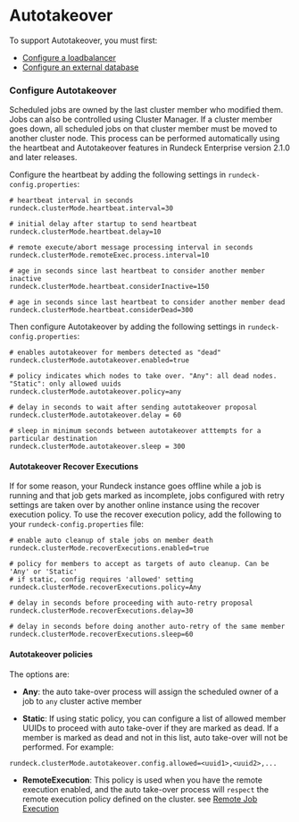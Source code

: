 # Autotakeover

To support Autotakeover, you must first:

- [Configure a loadbalancer](/administration/cluster/loadbalancer/index.md)
- [Configure an external database](/administration/configuration/database/index.md)

### Configure Autotakeover

Scheduled jobs are owned by the last cluster member who modified them. Jobs can also be controlled using Cluster Manager. If a cluster member goes down, all scheduled jobs on that cluster member must be moved to another cluster node. This process can be performed automatically using the heartbeat and Autotakeover features in Rundeck Enterprise version 2.1.0 and later releases.

Configure the heartbeat by adding the following settings in `rundeck-config.properties`:

```properties
# heartbeat interval in seconds
rundeck.clusterMode.heartbeat.interval=30

# initial delay after startup to send heartbeat
rundeck.clusterMode.heartbeat.delay=10

# remote execute/abort message processing interval in seconds
rundeck.clusterMode.remoteExec.process.interval=10

# age in seconds since last heartbeat to consider another member inactive
rundeck.clusterMode.heartbeat.considerInactive=150

# age in seconds since last heartbeat to consider another member dead
rundeck.clusterMode.heartbeat.considerDead=300
```

Then configure Autotakeover by adding the following settings in `rundeck-config.properties`:

```properties
# enables autotakeover for members detected as "dead"
rundeck.clusterMode.autotakeover.enabled=true

# policy indicates which nodes to take over. "Any": all dead nodes. "Static": only allowed uuids
rundeck.clusterMode.autotakeover.policy=any

# delay in seconds to wait after sending autotakeover proposal
rundeck.clusterMode.autotakeover.delay = 60

# sleep in minimum seconds between autotakeover atttempts for a particular destination
rundeck.clusterMode.autotakeover.sleep = 300
```
#### Autotakeover Recover Executions

If for some reason, your Rundeck instance goes offline while a job is running and that job gets marked as incomplete, jobs configured with retry settings are taken over by another online instance using the recover execution policy. To use the recover execution policy, add the following to your `rundeck-config.properties` file:

```properties
# enable auto cleanup of stale jobs on member death
rundeck.clusterMode.recoverExecutions.enabled=true

# policy for members to accept as targets of auto cleanup. Can be 'Any' or 'Static'
# if static, config requires 'allowed' setting
rundeck.clusterMode.recoverExecutions.policy=Any

# delay in seconds before proceeding with auto-retry proposal
rundeck.clusterMode.recoverExecutions.delay=30

# delay in seconds before doing another auto-retry of the same member
rundeck.clusterMode.recoverExecutions.sleep=60
```

#### Autotakeover policies

The options are:

* **Any**: the auto take-over process will assign the scheduled owner of a job to `any` cluster active member

* **Static**: If using static policy, you can configure a list of allowed member UUIDs to proceed with auto take-over if they are marked as dead. If a member is marked as dead and not in this list, auto take-over will not be performed. For example:

```
rundeck.clusterMode.autotakeover.config.allowed=<uuid1>,<uuid2>,...
```

* **RemoteExecution**: This policy is used when you have the remote execution enabled, and the auto take-over process will `respect` the remote execution policy defined on the cluster.
see [Remote Job Execution](/administration/configuration/remote-job-execution.md)